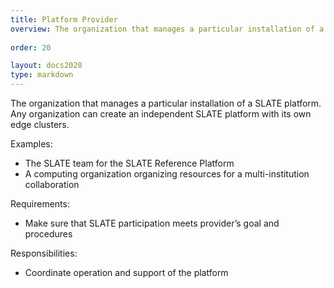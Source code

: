 ```yaml
---
title: Platform Provider
overview: The organization that manages a particular installation of a SLATE platform.
              
order: 20

layout: docs2020
type: markdown
---
```


The organization that manages a particular installation of a SLATE platform. 
Any organization can create an independent SLATE platform with its own edge clusters.

Examples:
* The SLATE team for the SLATE Reference Platform
* A computing organization organizing resources for a multi-institution collaboration

Requirements:
* Make sure that SLATE participation meets provider’s goal and procedures

Responsibilities:
* Coordinate operation and support of the platform
